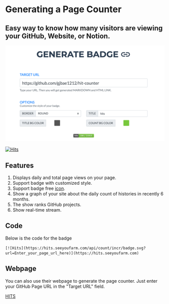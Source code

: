 # Generating a Page Counter

## Easy way to know how many visitors are viewing your GitHub, Website, or Notion.

![Img](https://github.com/Tanu-N-Prabhu/TechIsEasy/blob/main/Img/badge.PNG)


[![Hits](https://hits.seeyoufarm.com/api/count/incr/badge.svg?url=https%3A%2F%2Fgithub.com%2FTanu-N-Prabhu%2FTechIsEasy%2Fblob%2Fmain%2FPage_Counter.md&count_bg=%2379C83D&title_bg=%23555555&icon=&icon_color=%23E7E7E7&title=hits&edge_flat=false)](https://hits.seeyoufarm.com)

## Features
1. Displays daily and total page views on your page.
2. Support badge with customized style.
3. Support badge free [icon](https://simpleicons.org).
4. Show a graph of your site about the daily count of histories in recently 6 months.
5. The show ranks GitHub projects.
6. Show real-time stream.

## Code

Below is the code for the badge

```
[![Hits](https://hits.seeyoufarm.com/api/count/incr/badge.svg?url=Enter_your_page_url_here)](https://hits.seeyoufarm.com)                    
```

## Webpage

You can also use their webpage to generate the page counter. Just enter your GitHub Page URL in the "Target URL" field.

[HITS](https://hits.seeyoufarm.com/#badge)
